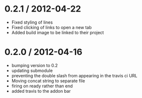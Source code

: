 
0.2.1 / 2012-04-22 
==================

  * Fixed styling of lines
  * Fixed clicking of links to open a new tab
  * Added build image to be linked to their project


0.2.0 / 2012-04-16 
==================

  * bumping version to 0.2
  * updating submodule
  * preventing the double slash from appearing in the travis ci URL
  * Moving concat string to separate file
  * firing on ready rather than end
  * added travis to the addon bar
